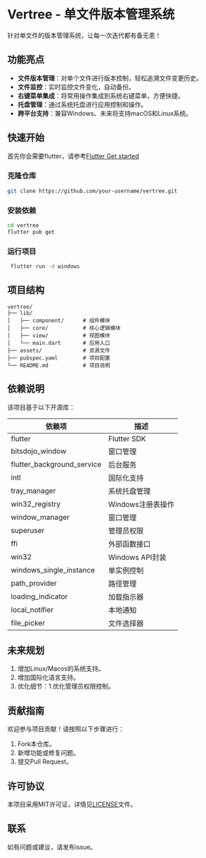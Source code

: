 
# Vertree - 单文件版本管理系统

针对单文件的版本管理系统，让每一次迭代都有备无患！

## 功能亮点

- **文件版本管理**：对单个文件进行版本控制，轻松追溯文件变更历史。
- **文件监控**：实时监控文件变化，自动备份。
- **右键菜单集成**：将常用操作集成到系统右键菜单，方便快捷。
- **托盘管理**：通过系统托盘进行应用控制和操作。
- **跨平台支持**：兼容Windows、未来将支持macOS和Linux系统。

## 快速开始

首先你会需要flutter，请参考[Flutter Get started](https://docs.flutter.dev/get-started/install)


### 克隆仓库

```bash
git clone https://github.com/your-username/vertree.git
```

### 安装依赖


```bash
cd vertree
flutter pub get
```

### 运行项目

```bash
 flutter run -d windows
```

## 项目结构

```plaintext
vertree/
├── lib/
│   ├── component/      # 组件模块
│   ├── core/           # 核心逻辑模块
│   ├── view/           # 视图模块
│   └── main.dart       # 应用入口
├── assets/             # 资源文件
├── pubspec.yaml        # 项目配置
└── README.md           # 项目说明
```

## 依赖说明

该项目基于以下开源库：

| 依赖项                | 描述                             |
|-----------------------|----------------------------------|
| flutter               | Flutter SDK                     |
| bitsdojo_window       | 窗口管理                         |
| flutter_background_service | 后台服务                       |
| intl                  | 国际化支持                       |
| tray_manager          | 系统托盘管理                     |
| win32_registry        | Windows注册表操作                |
| window_manager        | 窗口管理                         |
| superuser             | 管理员权限                       |
| ffi                   | 外部函数接口                     |
| win32                 | Windows API封装                 |
| windows_single_instance | 单实例控制                 |
| path_provider         | 路径管理                         |
| loading_indicator     | 加载指示器                       |
| local_notifier        | 本地通知                         |
| file_picker           | 文件选择器                       |

## 未来规划

1. 增加Linux/Macos的系统支持。
2. 增加国际化语言支持。
3. 优化细节：1.优化管理员权限控制。

## 贡献指南

欢迎参与项目贡献！请按照以下步骤进行：

1. Fork本仓库。
2. 新增功能或修复问题。
3. 提交Pull Request。

## 许可协议

本项目采用MIT许可证，详情见[LICENSE](LICENSE)文件。

## 联系

如有问题或建议，请发布issue。
